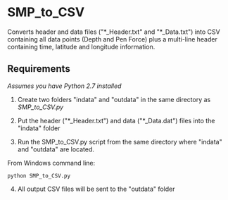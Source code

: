 # SMP_to_CSV
Converts header and data files ("\*_Header.txt" and "\*_Data.txt") into CSV containing all data points (Depth and Pen Force) plus a multi-line header containing time, latitude and longitude information.

## Requirements
*Assumes you have Python 2.7 installed*

1. Create two folders "indata" and "outdata" in the same directory as *SMP_to_CSV.py* 

2. Put the header ("\*_Header.txt") and data ("\*_Data.dat") files into the "indata" folder

3. Run the SMP_to_CSV.py script from the same directory where "indata" and "outdata" are located. 

From Windows command line:
```
python SMP_to_CSV.py
```

4. All output CSV files will be sent to the "outdata" folder
